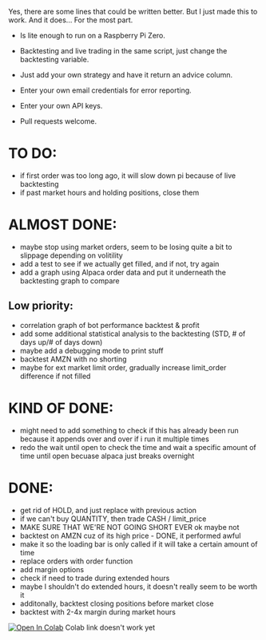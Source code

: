 Yes, there are some lines that could be written better. But I just made this to work. And it does... For the most part.

- Is lite enough to run on a Raspberry Pi Zero.

- Backtesting and live trading in the same script, just change the backtesting variable.

- Just add your own strategy and have it return an advice column.

- Enter your own email credentials for error reporting.

- Enter your own API keys.

- Pull requests welcome.


# TO DO:
- if first order was too long ago, it will slow down pi because of live backtesting
- if past market hours and holding positions, close them

# ALMOST DONE:
- maybe stop using market orders, seem to be losing quite a bit to slippage depending on volitility
- add a test to see if we actually get filled, and if not, try again
- add a graph using Alpaca order data and put it underneath the backtesting graph to compare

## Low priority:
- correlation graph of bot performance backtest & profit
- add some additional statistical analysis to the backtesting (STD, # of days up/# of days down)
- maybe add a debugging mode to print stuff
- backtest AMZN with no shorting
- maybe for ext market limit order, gradually increase limit_order difference if not filled
 
# KIND OF DONE:
- might need to add something to check if this has already been run because it appends over and over if i run it multiple times
- redo the wait until open to check the time and wait a specific amount of time until open becuase alpaca just breaks overnight
 
# DONE:
- get rid of HOLD, and just replace with previous action
- if we can't buy QUANTITY, then trade CASH / limit_price
- MAKE SURE THAT WE'RE NOT GOING SHORT EVER ok maybe not
- backtest on AMZN cuz of its high price - DONE, it performed awful
- make it so the loading bar is only called if it will take a certain amount of time
- replace orders with order function
- add margin options
- check if need to trade during extended hours
- maybe I shouldn't do extended hours, it doesn't really seem to be worth it
- additonally, backtest closing positions before market close
- backtest with 2-4x margin during market hours


[![Open In Colab](https://colab.research.google.com/assets/colab-badge.svg)]()
Colab link doesn't work yet
